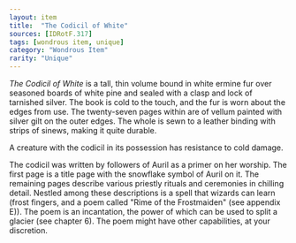```yaml
---
layout: item
title:  "The Codicil of White"
sources: [IDRotF.317]
tags: [wondrous item, unique]
category: "Wondrous Item"
rarity: "Unique"
---
```


_The Codicil of White_ is a tall, thin volume bound in white ermine fur over seasoned boards of white pine and sealed with a clasp and lock of tarnished silver. The book is cold to the touch, and the fur is worn about the edges from use. The twenty-seven pages within are of vellum painted with silver gilt on the outer edges. The whole is sewn to a leather binding with strips of sinews, making it quite durable.

A creature with the codicil in its possession has resistance to cold damage.

The codicil was written by followers of Auril as a primer on her worship. The first page is a title page with the snowflake symbol of Auril on it. The remaining pages describe various priestly rituals and ceremonies in chilling detail. Nestled among these descriptions is a spell that wizards can learn (frost fingers, and a poem called "Rime of the Frostmaiden" (see appendix E)). The poem is an incantation, the power of which can be used to split a glacier (see chapter 6). The poem might have other capabilities, at your discretion.